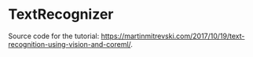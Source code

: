 # TextRecognizer

Source code for the tutorial: https://martinmitrevski.com/2017/10/19/text-recognition-using-vision-and-coreml/.
